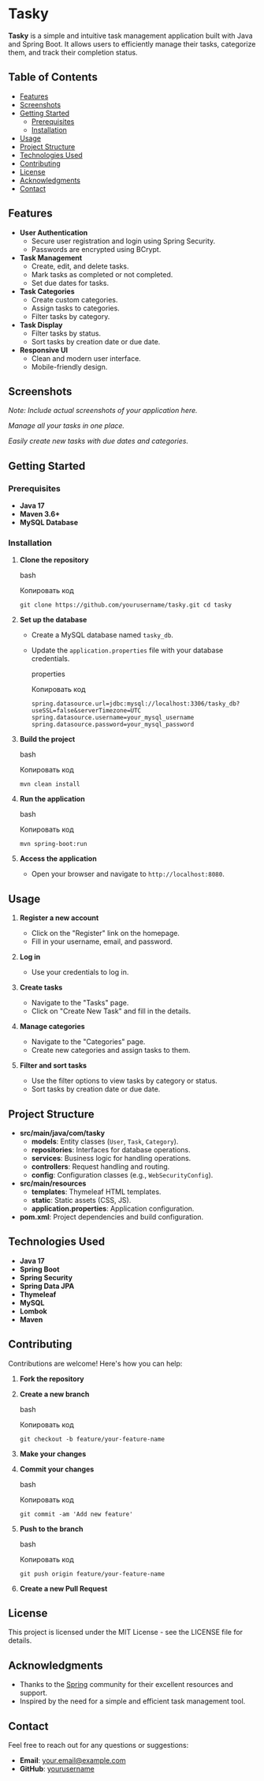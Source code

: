 # Tasky

**Tasky** is a simple and intuitive task management application built with Java and Spring Boot. It allows users to efficiently manage their tasks, categorize them, and track their completion status.

## Table of Contents

- [Features](#features)
- [Screenshots](#screenshots)
- [Getting Started](#getting-started)
    - [Prerequisites](#prerequisites)
    - [Installation](#installation)
- [Usage](#usage)
- [Project Structure](#project-structure)
- [Technologies Used](#technologies-used)
- [Contributing](#contributing)
- [License](#license)
- [Acknowledgments](#acknowledgments)
- [Contact](#contact)

## Features

- **User Authentication**
    - Secure user registration and login using Spring Security.
    - Passwords are encrypted using BCrypt.
- **Task Management**
    - Create, edit, and delete tasks.
    - Mark tasks as completed or not completed.
    - Set due dates for tasks.
- **Task Categories**
    - Create custom categories.
    - Assign tasks to categories.
    - Filter tasks by category.
- **Task Display**
    - Filter tasks by status.
    - Sort tasks by creation date or due date.
- **Responsive UI**
    - Clean and modern user interface.
    - Mobile-friendly design.

## Screenshots

_Note: Include actual screenshots of your application here._

_Manage all your tasks in one place._

_Easily create new tasks with due dates and categories._

## Getting Started

### Prerequisites

- **Java 17**
- **Maven 3.6+**
- **MySQL Database**

### Installation

1. **Clone the repository**
    
    bash
    
    Копировать код
    
    `git clone https://github.com/yourusername/tasky.git cd tasky`
    
2. **Set up the database**
    
    - Create a MySQL database named `tasky_db`.
        
    - Update the `application.properties` file with your database credentials.
        
        properties
        
        Копировать код
        
        `spring.datasource.url=jdbc:mysql://localhost:3306/tasky_db?useSSL=false&serverTimezone=UTC spring.datasource.username=your_mysql_username spring.datasource.password=your_mysql_password`
        
3. **Build the project**
    
    bash
    
    Копировать код
    
    `mvn clean install`
    
4. **Run the application**
    
    bash
    
    Копировать код
    
    `mvn spring-boot:run`
    
5. **Access the application**
    
    - Open your browser and navigate to `http://localhost:8080`.

## Usage

1. **Register a new account**
    
    - Click on the "Register" link on the homepage.
    - Fill in your username, email, and password.
2. **Log in**
    
    - Use your credentials to log in.
3. **Create tasks**
    
    - Navigate to the "Tasks" page.
    - Click on "Create New Task" and fill in the details.
4. **Manage categories**
    
    - Navigate to the "Categories" page.
    - Create new categories and assign tasks to them.
5. **Filter and sort tasks**
    
    - Use the filter options to view tasks by category or status.
    - Sort tasks by creation date or due date.

## Project Structure

- **src/main/java/com/tasky**
    - **models**: Entity classes (`User`, `Task`, `Category`).
    - **repositories**: Interfaces for database operations.
    - **services**: Business logic for handling operations.
    - **controllers**: Request handling and routing.
    - **config**: Configuration classes (e.g., `WebSecurityConfig`).
- **src/main/resources**
    - **templates**: Thymeleaf HTML templates.
    - **static**: Static assets (CSS, JS).
    - **application.properties**: Application configuration.
- **pom.xml**: Project dependencies and build configuration.

## Technologies Used

- **Java 17**
- **Spring Boot**
- **Spring Security**
- **Spring Data JPA**
- **Thymeleaf**
- **MySQL**
- **Lombok**
- **Maven**

## Contributing

Contributions are welcome! Here's how you can help:

1. **Fork the repository**
    
2. **Create a new branch**
    
    bash
    
    Копировать код
    
    `git checkout -b feature/your-feature-name`
    
3. **Make your changes**
    
4. **Commit your changes**
    
    bash
    
    Копировать код
    
    `git commit -am 'Add new feature'`
    
5. **Push to the branch**
    
    bash
    
    Копировать код
    
    `git push origin feature/your-feature-name`
    
6. **Create a new Pull Request**
    

## License

This project is licensed under the MIT License - see the LICENSE file for details.

## Acknowledgments

- Thanks to the [Spring](https://spring.io/) community for their excellent resources and support.
- Inspired by the need for a simple and efficient task management tool.

## Contact

Feel free to reach out for any questions or suggestions:

- **Email**: your.email@example.com
- **GitHub**: [yourusername](https://github.com/yourusername)
